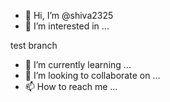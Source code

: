 - 👋 Hi, I’m @shiva2325
- 👀 I’m interested in ...

test branch
- 🌱 I’m currently learning ...
- 💞️ I’m looking to collaborate on ...
- 📫 How to reach me ...

<!---
shiva2325/shiva2325 is a ✨ special ✨ repository because its `README.md` (this file) appears on your GitHub profile.
You can click the Preview link to take a look at your changes.
--->

